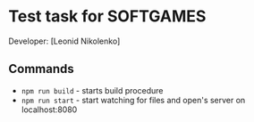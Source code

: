 # Test task for SOFTGAMES 

Developer: [Leonid Nikolenko]

## Commands

- `npm run build` - starts build procedure
- `npm run start` - start watching for files and open's server on localhost:8080